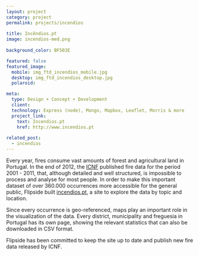 ```yaml
---
layout: project
category: project
permalink: projects/incendios
  
title: Incêndios.pt
image: incendios-med.png
  
background_color: BF503E

featured: false
featured_image: 
  mobile: img_ftd_incendios_mobile.jpg
  desktop: img_ftd_incendios_desktop.jpg
  polaroid:

meta: 
  type: Design + Concept + Development
  client:
  technology: Express (node), Mongo, Mapbox, Leaflet, Morris & more 
  project_link:
    text: Incendios.pt
    href: http://www.incendios.pt
  
related_post:
  - incendios
---
```

Every year, fires consume vast amounts of forest and agricultural land in Portugal. In the end of 2012, the [ICNF](http://www.icnf.pt) published fire data for the period 2001 - 2011, that, although detailed and well structured, is impossible to process and analyse for most people. In order to make this important dataset of over 360.000 occurrences more accessible for the general public, Flipside built [incendios.pt](http://www.incendios.pt), a site to explore the data by topic and location.

Since every occurrence is geo-referenced, maps play an important role in the visualization of the data. Every district, municipality and freguesia in Portugal has its own page, showing the relevant statistics that can also be downloaded in CSV format.

Flipside has been committed to keep the site up to date and publish new fire data released by ICNF.